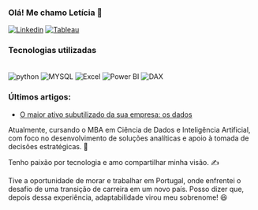 
### Olá! Me chamo Letícia 👋

[![Linkedin](https://img.shields.io/badge/LinkedIn-0077B5?style=for-the-badge&logo=linkedin&logoColor=white)](https://www.linkedin.com/in/leticiamartinsnc/)
[![Tableau](https://img.shields.io/badge/Tableau-E97627?style=for-the-badge&logo=Tableau&logoColor=white)](https://public.tableau.com/app/profile/maria.let.cia.martins/vizzes)

### Tecnologias utilizadas
<div style="display: inline_block"><br/>
    <img align="center" alt="python" src="https://img.shields.io/badge/Python-3776AB?style=for-the-badge&logo=python&logoColor=white">
     <img align="center" alt="MYSQL" src="https://img.shields.io/badge/MySQL-005C84?style=for-the-badge&logo=mysql&logoColor=white">
     <img align="center" alt="Excel" src="https://img.shields.io/badge/Microsoft_Excel-217346?style=for-the-badge&logo=microsoft-excel&logoColor=white">
      <img align="center" alt="Power BI" src="https://img.shields.io/badge/Power%20BI-F2C811?style=for-the-badge&logo=power-bi&logoColor=black">
      <img align="center" alt="DAX" src="https://img.shields.io/badge/DAX-0078D7?style=for-the-badge&logo=power-bi&logoColor=white">
<div>


### Últimos artigos:

- [O maior ativo subutilizado da sua empresa: os dados]([https://www.linkedin.com/pulse/bola-de-cristal-do-seu-neg%C3%B3cio-maria-let%C3%ADcia-costa-f5gbf/?trackingId=UvO5Yo6OU6QpGsha%2FMX1Fg%3D%3D](https://www.linkedin.com/pulse/o-maior-ativo-subutilizado-da-sua-empresa-os-dados-costa-6kwqf/?trackingId=F%2F9%2F015WTQ2Gum%2BYrAT%2B1w%3D%3D))

Atualmente, cursando o MBA em Ciência de Dados e Inteligência Artificial, com foco no desenvolvimento de soluções analíticas e apoio à tomada de decisões estratégicas. 🧠

Tenho paixão por tecnologia e amo compartilhar minha visão. ✍️

Tive a oportunidade de morar e trabalhar em Portugal, onde enfrentei o desafio de uma transição de carreira em um novo país. Posso dizer que, depois dessa experiência, adaptabilidade virou meu sobrenome! 😆
